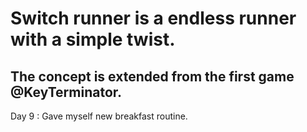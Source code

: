 # Switch runner is a endless runner with a simple twist.
## The concept is extended from the first game @KeyTerminator.
 
Day 9 : Gave myself new breakfast routine.
